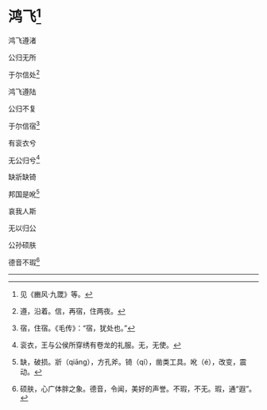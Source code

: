    

# 鸿飞[^1]

鸿飞遵渚

公归无所

于尔信处[^2]

鸿飞遵陆

公归不复

于尔信宿[^3]

有衮衣兮

无公归兮[^4]

缺斨缺锜

邦国是吪[^5]

哀我人斯

无以归公

公孙硕肤

德音不瑕[^6]

* * *

[^1]: 见《豳风·九罭》等。
[^2]: 遵，沿着。信，再宿，住两夜。
[^3]: 宿，住宿。《毛传》：“宿，犹处也。”
[^4]: 衮衣，王与公侯所穿绣有卷龙的礼服。无，无使。
[^5]: 缺，破损。斨（qiāng），方孔斧。锜（qí），凿类工具。吪（é），改变，震动。
[^6]: 硕肤，心广体胖之象。德音，令闻，美好的声誉。不瑕，不无。瑕，通“遐”。